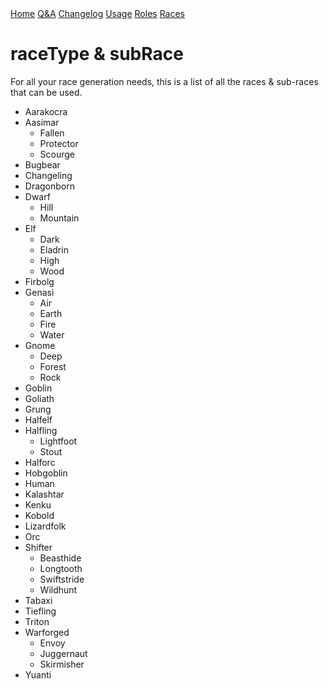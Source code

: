 <title>Race Types</title>
<link rel="stylesheet" type="text/css" href="style.css">
<div class="topnav">
	<a href="./index.html">Home</a>
	<a href="./qa.html">Q&A</a>
	<a href="./changelog.html">Changelog</a>
	<a href="./usage.html">Usage</a>
	<a href="./roleTypes.html">Roles</a>
	<a href="./raceTypes.html">Races</a>
</div>

# **raceType & subRace**
For all your race generation needs, this is a list of all the races & sub-races that can be used.
- Aarakocra
- Aasimar
	- Fallen
	- Protector
	- Scourge
- Bugbear
- Changeling
- Dragonborn
- Dwarf
	- Hill
	- Mountain
- Elf
	- Dark
	- Eladrin
	- High
	- Wood
- Firbolg
- Genasi
	- Air
	- Earth
	- Fire
	- Water
- Gnome
	- Deep
	- Forest
	- Rock
- Goblin
- Goliath
- Grung
- Halfelf
- Halfling
	- Lightfoot
	- Stout
- Halforc
- Hobgoblin
- Human
- Kalashtar
- Kenku
- Kobold
- Lizardfolk
- Orc
- Shifter
	- Beasthide
	- Longtooth
	- Swiftstride
	- Wildhunt
- Tabaxi
- Tiefling
- Triton
- Warforged
	- Envoy
	- Juggernaut
	- Skirmisher
- Yuanti
